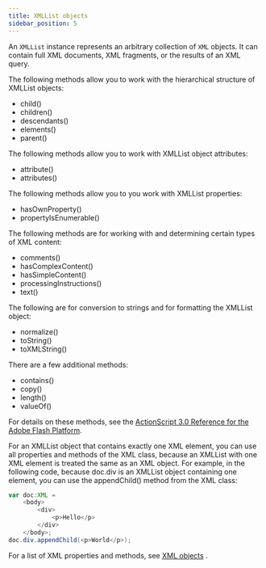 ```yaml
---
title: XMLList objects
sidebar_position: 5
---
```


An `XMLList` instance represents an arbitrary collection of `XML` objects. It can contain full XML documents, XML fragments, or the results of an XML query.

The following methods allow you to work with the hierarchical structure of XMLList objects:

- child()
- children()
- descendants()
- elements()
- parent()

The following methods allow you to work with XMLList object attributes:

- attribute()
- attributes()

The following methods allow you to you work with XMLList properties:

- hasOwnProperty()
- propertyIsEnumerable()

The following methods are for working with and determining certain types of XML content:

- comments()
- hasComplexContent()
- hasSimpleContent()
- processingInstructions()
- text()

The following are for conversion to strings and for formatting the XMLList object:

- normalize()
- toString()
- toXMLString()

There are a few additional methods:

- contains()
- copy()
- length()
- valueOf()

For details on these methods, see the [ActionScript 3.0 Reference for the Adobe Flash Platform](http://help.adobe.com/en_US/FlashPlatform/reference/actionscript/3/index.html).

For an XMLList object that contains exactly one XML element, you can use all properties and methods of the XML class, because an XMLList with one XML element is treated the same as an XML object. For example, in the following code, because doc.div is an XMLList object containing one element, you can use the appendChild() method from the XML class:

```actionscript
var doc:XML =
    <body>
        <div>
            <p>Hello</p>
        </div>
    </body>;
doc.div.appendChild(<p>World</p>);
```

For a list of XML properties and methods, see [XML objects](xml-objects) .
